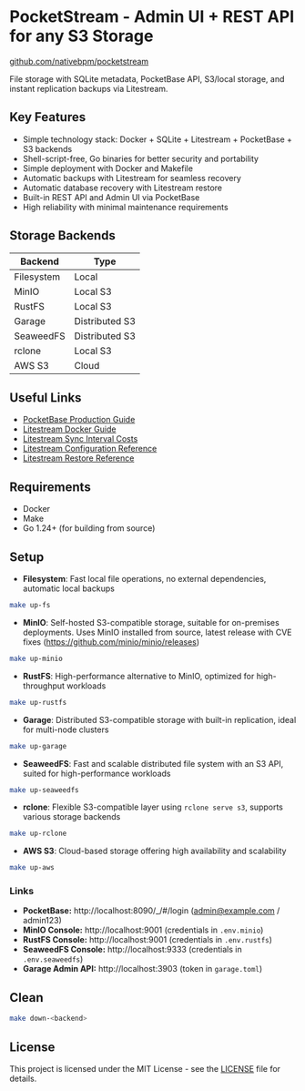 # PocketStream - Admin UI + REST API for any S3 Storage
[github.com/nativebpm/pocketstream](https://github.com/nativebpm/pocketstream)

File storage with SQLite metadata, PocketBase API, S3/local storage, and instant replication backups via Litestream.

## Key Features

- Simple technology stack: Docker + SQLite + Litestream + PocketBase + S3 backends
- Shell-script-free, Go binaries for better security and portability
- Simple deployment with Docker and Makefile
- Automatic backups with Litestream for seamless recovery
- Automatic database recovery with Litestream restore
- Built-in REST API and Admin UI via PocketBase
- High reliability with minimal maintenance requirements

## Storage Backends

| Backend    | Type           |
|------------|----------------|
| Filesystem | Local          |
| MinIO      | Local S3       |
| RustFS     | Local S3       |
| Garage     | Distributed S3 |
| SeaweedFS  | Distributed S3 |
| rclone     | Local S3       |
| AWS S3     | Cloud          |


## Useful Links

- [PocketBase Production Guide](https://pocketbase.io/docs/going-to-production/)
- [Litestream Docker Guide](https://litestream.io/guides/docker/#running-in-the-same-container)
- [Litestream Sync Interval Costs](https://litestream.io/reference/config/#sync-interval-costs)
- [Litestream Configuration Reference](https://litestream.io/reference/config/)
- [Litestream Restore Reference](https://litestream.io/reference/restore/)

## Requirements

- Docker
- Make
- Go 1.24+ (for building from source)

## Setup

- **Filesystem**: Fast local file operations, no external dependencies, automatic local backups
```bash
make up-fs
```

- **MinIO**: Self-hosted S3-compatible storage, suitable for on-premises deployments. Uses MinIO installed from source, latest release with CVE fixes (https://github.com/minio/minio/releases)
```bash
make up-minio
```

- **RustFS**: High-performance alternative to MinIO, optimized for high-throughput workloads
```bash
make up-rustfs
```

- **Garage**: Distributed S3-compatible storage with built-in replication, ideal for multi-node clusters
```bash
make up-garage
```

- **SeaweedFS**: Fast and scalable distributed file system with an S3 API, suited for high-performance workloads
```bash
make up-seaweedfs
```

- **rclone**: Flexible S3-compatible layer using `rclone serve s3`, supports various storage backends
```bash
make up-rclone
```

- **AWS S3**: Cloud-based storage offering high availability and scalability
```bash
make up-aws
```

### Links

- **PocketBase:** http://localhost:8090/_/#/login (admin@example.com / admin123)
- **MinIO Console:** http://localhost:9001 (credentials in `.env.minio`)
- **RustFS Console:** http://localhost:9001 (credentials in `.env.rustfs`)
- **SeaweedFS Console:** http://localhost:9333 (credentials in `.env.seaweedfs`)
- **Garage Admin API:** http://localhost:3903 (token in `garage.toml`)

## Clean

```bash
make down-<backend>
```

## License

This project is licensed under the MIT License - see the [LICENSE](LICENSE) file for details.
